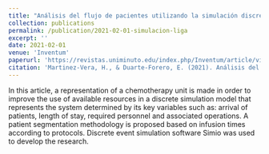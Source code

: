 ```yaml
---
title: "Análisis del flujo de pacientes utilizando la simulación discreta en una unidad de quimioterapia de una organización sin ánimo de lucro"
collection: publications
permalink: /publication/2021-02-01-simulacion-liga
excerpt: ''
date: 2021-02-01
venue: 'Inventum'
paperurl: 'https://revistas.uniminuto.edu/index.php/Inventum/article/view/2510/'
citation: 'Martinez-Vera, H., & Duarte-Forero, E. (2021). Análisis del flujo de pacientes utilizando la simulación discreta en una unidad de quimioterapia de una organización sin ánimo de lucro. INVENTUM, 15(29), 23-36. https://doi.org/10.26620/uniminuto.inventum.15.29.2020.23-36'
---
```

In this article, a representation of a chemotherapy unit is made in order to improve the use of available resources in a discrete simulation model that represents the system determined by its key variables such as: arrival of patients, length  of  stay,  required  personnel  and  associated  operations.  A  patient  segmentation methodology is proposed based on infusion times according to  protocols.  Discrete event simulation software Simio was used to develop the research.
